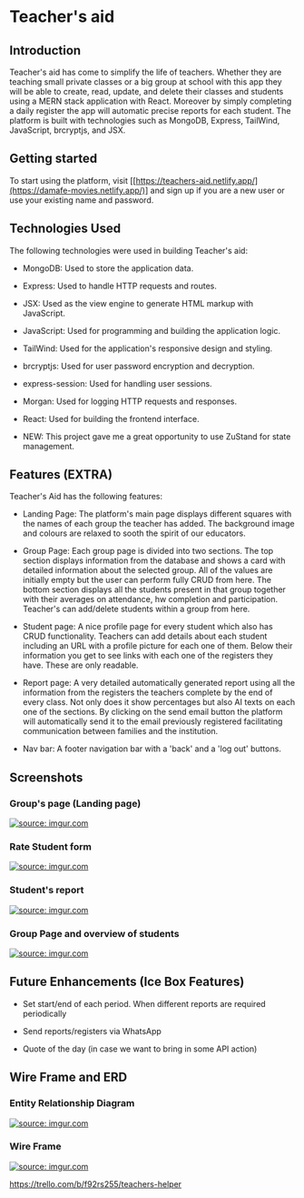 <!-- @format -->


# Teacher's aid

  

## Introduction

  

Teacher's aid has come to simplify the life of teachers. Whether they are teaching small private classes or a big group at school with this app they will be able to  create, read, update, and delete their classes and students using a MERN stack application with React. Moreover by simply completing a daily register the app will automatic precise reports for each student. The platform is built with technologies such as MongoDB, Express, TailWind, JavaScript, brcryptjs, and JSX.

  
## Getting started

  

To start using the platform, visit
[[https://teachers-aid.netlify.app/](https://damafe-movies.netlify.app/)] and sign up if you are a new user or use your existing name and password.

  

## Technologies Used

  

The following technologies were used in building Teacher's aid:

  

- MongoDB: Used to store the application data.

- Express: Used to handle HTTP requests and routes.

- JSX: Used as the view engine to generate HTML markup with JavaScript.

- JavaScript: Used for programming and building the application logic.

- TailWind: Used for the application's responsive design and styling.

- brcryptjs: Used for user password encryption and decryption.

- express-session: Used for handling user sessions.

- Morgan: Used for logging HTTP requests and responses.

- React: Used for building the frontend interface.

- NEW: This project gave me a great opportunity to use ZuStand for state management.
 

  

## Features (EXTRA)

  

Teacher's Aid has the following features:

  

- Landing Page: The platform's main page displays different squares with the names of each group the teacher has added. The background image and colours are relaxed to sooth the spirit of our educators.

-  Group Page: Each group page is divided into two sections. The top section displays information from the database and shows a card with detailed information about the selected group. All of the values are initially empty but the user can perform fully CRUD from here. The bottom section displays all the students present in that group together with their averages on attendance, hw completion and participation. Teacher's can add/delete students within a group from here.

- Student page: A nice profile page for every student which also has CRUD functionality. Teachers can add details about each student including an URL with a profile picture for each one of them. Below their information you get to see links with each one of the registers they have. These are only readable. 

- Report page: A very detailed automatically generated report using all the information from the registers the teachers complete by the end of every class. Not only does it show percentages but also AI texts on each one of the sections. By clicking on the send email button the platform will automatically send it to the email previously registered facilitating communication between families and the institution. 


- Nav bar: A footer navigation bar with a 'back' and a 'log out' buttons.

  

## Screenshots

  

### Group's page (Landing page)

  

<a href="https://imgur.com/f3Omx5Q"><img src="https://i.imgur.com/f3Omx5Q.png" title="source: imgur.com" /></a>
  


  

### Rate Student form

  

<a href="https://imgur.com/Efd782B"><img src="https://i.imgur.com/Efd782B.png" title="source: imgur.com" /></a>
  

### Student's report

  

<a href="https://imgur.com/C541P4L"><img src="https://i.imgur.com/C541P4L.png" title="source: imgur.com" /></a>
  

### Group Page and overview of students

  

<a href="https://imgur.com/3LlcIKT"><img src="https://i.imgur.com/3LlcIKT.png" title="source: imgur.com" /></a>
  

## Future Enhancements (Ice Box Features)

  

- Set start/end of each period. When different reports are required periodically

- Send reports/registers via WhatsApp

- Quote of the day (in case we want to bring in some API action)

  

## Wire Frame and ERD

  

### Entity Relationship Diagram

  

<a  href="https://imgur.com/Y3mLfBq"><img  src="https://imgur.com/Y3mLfBq.png"  title="source: imgur.com"  /></a>

  

### Wire Frame
<a href="https://imgur.com/9VL0wmN"><img src="https://i.imgur.com/9VL0wmN.png" title="source: imgur.com" /></a>
  
https://trello.com/b/f92rs255/teachers-helper
